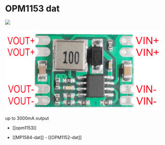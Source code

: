 
# OPM1153 dat 

![](46-03-15-02-08-2023.png)


![](39-56-17-16-08-2023.png)

up to 3000mA output 


- [[opm1153]]

- [[MP1584-dat]] - [[OPM1152-dat]]